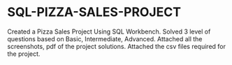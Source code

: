 # SQL-PIZZA-SALES-PROJECT

Created a Pizza Sales Project Using SQL Workbench.
Solved 3 level of questions based on Basic, Intermediate, Advanced.
Attached all the screenshots, pdf of the project solutions.
Attached the csv files required for the project.
